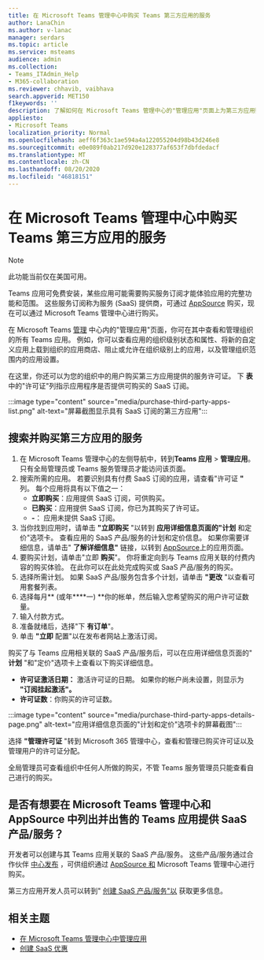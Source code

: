 ```yaml
---
title: 在 Microsoft Teams 管理中心中购买 Teams 第三方应用的服务
author: LanaChin
ms.author: v-lanac
manager: serdars
ms.topic: article
ms.service: msteams
audience: admin
ms.collection:
- Teams_ITAdmin_Help
- M365-collaboration
ms.reviewer: chhavib, vaibhava
search.appverid: MET150
f1keywords: ''
description: 了解如何在 Microsoft Teams 管理中心的"管理应用"页面上为第三方应用购买服务。
appliesto:
- Microsoft Teams
localization_priority: Normal
ms.openlocfilehash: aeff6f363c1ae594a4a122055204d98b43d246e8
ms.sourcegitcommit: e0e089f0ab217d920e128377af653f7dbfdedacf
ms.translationtype: MT
ms.contentlocale: zh-CN
ms.lasthandoff: 08/20/2020
ms.locfileid: "46818151"
---
```

<a name="purchase-services-for-teams-third-party-apps-in-the-microsoft-teams-admin-center"></a>在 Microsoft Teams 管理中心中购买 Teams 第三方应用的服务
======================================================

> [!NOTE]
> 此功能当前仅在美国可用。

Teams 应用可免费安装，某些应用可能需要购买服务订阅才能体验应用的完整功能和范围。 这些服务订阅称为服务 (SaaS) 提供商，可通过 [AppSource](https://appsource.microsoft.com/) 购买，现在可以通过 Microsoft Teams 管理中心进行购买。

在 Microsoft Teams [管理](manage-apps.md) 中心内的"管理应用"页面，你可在其中查看和管理组织的所有 Teams 应用。 例如，你可以查看应用的组织级别状态和属性、将新的自定义应用上载到组织的应用商店、阻止或允许在组织级别上的应用，以及管理组织范围内的应用设置。

在这里，你还可以为您的组织中的用户购买第三方应用提供的服务许可证。 下 **表** 中的"许可证"列指示应用程序是否提供可购买的 SaaS 订阅。

:::image type="content" source="media/purchase-third-party-apps-list.png" alt-text="屏幕截图显示具有 SaaS 订阅的第三方应用":::

## <a name="search-for-and-purchase-services-for-a-third-party-app"></a>搜索并购买第三方应用的服务

1. 在 Microsoft Teams 管理中心的左侧导航中，转到**Teams 应用**  >  **管理应用**。 只有全局管理员或 Teams 服务管理员才能访问该页面。
2. 搜索所需的应用。 若要识别具有付费 SaaS 订阅的应用，请查看"许可证 **"** 列。 每个应用将具有以下值之一：
    - **立即购买**：应用提供 SaaS 订阅，可供购买。  
    - **已购买**：应用提供 SaaS 订阅，你已为其购买了许可证。
    - **-**： 应用未提供 SaaS 订阅。
3. 当你找到应用时，请单击 **"立即购买** "以转到 **应用详细信息页面的"计划** 和定价"选项卡。 查看应用的 SaaS 产品/服务的计划和定价信息。 如果你需要详细信息，请单击" **了解详细信息"** 链接，以转到 [AppSource](https://appsource.microsoft.com/)上的应用页面。  
4. 要购买计划，请单击"立即 **购买**"。 你将重定向到与 Teams 应用关联的付费内容的购买体验。 在此你可以在此处完成购买或 SaaS 产品/服务的购买。
5. 选择所需计划。 如果 SaaS 产品/服务包含多个计划，请单击 **"更改** "以查看可用套餐列表。
6. 选择每月** (或年****一) **你的帐单，然后输入您希望购买的用户许可证数量。
7. 输入付款方式。
8. 准备就绪后，选择"下 **有订单**"。
9. 单击 **"立即** 配置"以在发布者网站上激活订阅。

购买了与 Teams 应用相关联的 SaaS 产品/服务后，可以在应用详细信息页面的" **计划** "和"定价"选项卡上查看以下购买详细信息。

- **许可证激活日期：** 激活许可证的日期。 如果你的帐户尚未设置，则显示为 **"订阅挂起激活"。**
- **许可证数**：你购买的许可证数。

:::image type="content" source="media/purchase-third-party-apps-details-page.png" alt-text="应用详细信息页面的"计划和定价"选项卡的屏幕截图":::

选择 **"管理许可证** "转到 Microsoft 365 管理中心，查看和管理已购买许可证以及管理用户的许可证分配。

全局管理员可查看组织中任何人所做的购买，不管 Teams 服务管理员只能查看自己进行的购买。  

## <a name="have-a-saas-offer-for-a-teams-app-that-you-want-to-list-and-sell-in-the-microsoft-teams-admin-center-and-appsource"></a>是否有想要在 Microsoft Teams 管理中心和 AppSource 中列出并出售的 Teams 应用提供 SaaS 产品/服务？

开发者可以创建与其 Teams 应用关联的 SaaS 产品/服务。 这些产品/服务通过合作伙伴 [中心发布](https://partner.microsoft.com) ，可供组织通过 [AppSource 和](https://appsource.microsoft.com/) Microsoft Teams 管理中心进行购买。
 
第三方应用开发人员可以转到" [创建 SaaS 产品/服务"以](https://docs.microsoft.com/azure/marketplace/partner-center-portal/create-new-saas-offer) 获取更多信息。

## <a name="related-topics"></a>相关主题

- [在 Microsoft Teams 管理中心中管理应用](manage-apps.md)
- [创建 SaaS 优惠](https://docs.microsoft.com/azure/marketplace/partner-center-portal/create-new-saas-offer)
